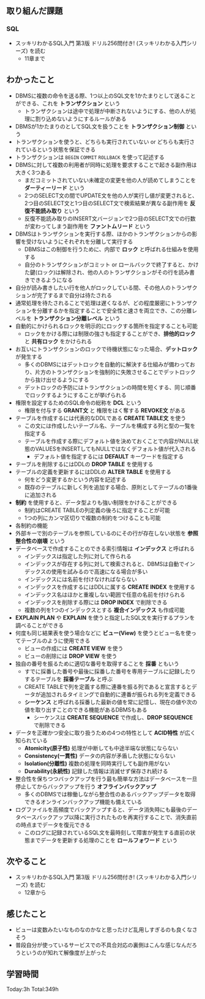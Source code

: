 ## 取り組んだ課題
### SQL
- スッキリわかるSQL入門 第3版 ドリル256問付き! (スッキリわかる入門シリーズ) を読む
  - 11章まで
## わかったこと
- DBMSに複数の命令を送る際、1つ以上のSQL文を1かたまりとして送ることができる、これを **トランザクション** という
  - トランザクションは途中で処理が中断されないようにする、他の人が処理に割り込めないようにするルールがある
- DBMSが1かたまりのとしてSQL文を扱うことを **トランザクション制御** という
- トランザクションを使うと、どちらも実行されていない or どちらも実行されているという状態を保証できる
- トランザクションは `BEGIN` `COMMIT` `ROLLBACK` を使って記述する
- DBMSに対して複数の利用者が同時に処理を要求することで起きる副作用は大きく3つある
  - まだコミットされていない未確定の変更を他の人が読めてしまうことを **ダーティーリード** という
  - 2つのSELECT文の間でUPDATE文を他の人が実行し値が変更されると、2つ目のSELECT文と1つ目のSELECT文で検索結果が異なる副作用を **反復不能読み取り** という
  - 反復不能読み取りのINSERT文バージョンで2つ目のSELECT文での行数が変わってしまう副作用を **ファントムリード** という
- DBMSはトランザクションを実行する際、ほかのトランザクションからの影響を受けないようにそれぞれを分離して実行する
  - DBMSはこの制御を行うために、内部で **ロック** と呼ばれる仕組みを使用する
  - 自分のトランザクションがコミット or ロールバックで終了すると、かけた鍵(ロック)は解除され、他の人のトランザクションがその行を読み書きできるようになる
- 自分が読み書きしたい行を他人がロックしている間、その他人のトランザクションが完了するまで自分は待たされる
- 通常処理を待たされることで処理は遅くなるが、どの程度厳密にトランザクションを分離するかを指定することで安全性と速さを両立でき、この分離レベルを **トランザクション分離レベル** という
- 自動的にかけられるロックを明示的にロックする箇所を指定することも可能
  - ロックをかける際には制限の強さも指定することができ、**排他的ロック** と **共有ロック** をかけられる
- お互いにトランザクションのロックで待機状態になった場合、**デットロック** が発生する
  - 多くのDBMSにはデットロックを自動的に解決する仕組みが備わっており、片方のトランザクションを強制的に失敗させることでデットロックから抜け出せるようにする
  - デットロックの予防にはトランザクションの時間を短くする、同じ順番でロックするようにすることが挙げられる
- 権限を設定するためのSQL命令の総称を **DCL** という
  - 権限を付与する **GRANT文** と 権限をはく奪する **REVOKE文** がある
- テーブルを作成するには代表的なDDLである **CREATE TABLE文** を使う
  - この文には作成したいテーブル名、テーブルを構成する列と型の一覧を指定する
  - テーブルを作成する際にデフォルト値を決めておくことで内容がNULL状態のVALUESをINSERTしてもNULLではなくデフォルト値が代入される
    - デフォルト値を指定するには **DEFAULT** キーワードを指定する
- テーブルを削除するにはDDLの **DROP TABLE** を使用する
- テーブルの定義を更新するにはDDLの **ALTER TABLE** を使用する
  - 何をどう変更するかという内容を記述する
  - 既存のテーブルに新しく列を追加する場合、原則としてテーブルの1番後に追加される
- **制約** を使用すると、データ型よりも強い制限をかけることができる
  - 制約はCREATE TABLEの列定義の後ろに指定することが可能
  - 1つの列にカンマ区切りで複数の制約をつけることも可能
- 各制約の機能
- 外部キーで別のテーブルを参照しているのにその行が存在しない状態を **参照整合性の崩壊** という
- データベースで作成することのできる索引情報は **インデックス** と呼ばれる
  - インデックスは指定した列に対して作られる
  - インデックスが存在する列に対して検索されると、DBMSは自動でインデックスの使用を試みるので高速になる場合が多い
  - インデックスには名前を付けなければならない
  - インデックスを作成するにはDDLに属する **CREATE INDEX** を使用する
  - インデックス名はほかと重複しない範囲で任意の名前を付けられる
  - インデックスを削除する際には **DROP INDEX** で削除できる
  - 複数の列を1つのインデックスとする **複合インデックス** も作成可能
- **EXPLAIN PLAN** や **EXPLAIN** を使うと指定したSQL文を実行するプランを調べることができる
- 何度も同じ結果表を使う場合などに **ビュー(View)** を使うとビュー名を使ってテーブルのように使用できる
  - ビューの作成には **CREATE VIEW** を使う
  - ビューの削除には **DROP VIEW** を使う
- 独自の番号を振るために適切な番号を取得することを **採番** ともいう
  - すでに採番した番号や最後に採番した番号を専用テーブルに記録したりするテーブルを **採番テーブル** と呼ぶ
  - CREATE TABLEで列を定義する際に連番を振る列であると宣言するとデータが追加されるタイミングで自動的に連番が振られる列を定義できる
  - **シーケンス** と呼ばれる採番した最新の値を常に記憶し、現在の値や次の値を取り出すことのできる機能があるDBMSもある
    - シーケンスは **CREATE SEQUENCE** で作成し、**DROP SEQUENCE** で削除できる
- データを正確かつ安全に取り扱うための4つの特性として **ACID特性** が広く知られている
  - **Atomicity(原子性)** 処理が中断しても中途半端な状態にならない
  - **Consistency(一貫性)** データの内容が矛盾した状態にならない
  - **Isolation(分離性)** 複数の処理を同時実行しても副作用がない
  - **Durability(永続性)** 記録した情報は消滅せず保存され続ける
- 整合性を保ちつつバックアップを行う最も簡単な方法はデータベースを一旦停止してからバックアップを行う **オフラインバックアップ**
  - 多くのDBMSでは稼働しながら整合性のあるバックアップデータを取得できるオンラインバックアップ機能も備えている
- ログファイルを高頻度でバックアップすると、データ消失時にも最後のデータベースバックアップ以降に実行されたものを再実行することで、消失直前の時点までデータを復元できる
  - このログに記録されているSQL文を最時刻して障害が発生する直前の状態までデータを更新する処理のことを **ロールフォワード** という
## 次やること
- スッキリわかるSQL入門 第3版 ドリル256問付き! (スッキリわかる入門シリーズ) を読む
  - 12章から
## 感じたこと
- ビューは変数みたいなものなのかなと思ったけど乱用しすぎるのも良くなさそう
- 普段自分が使っているサービスでの不具合対応の裏側はこんな感じなんだろうというのが知れて解像度が上がった
## 学習時間
Today:3h Total:349h
